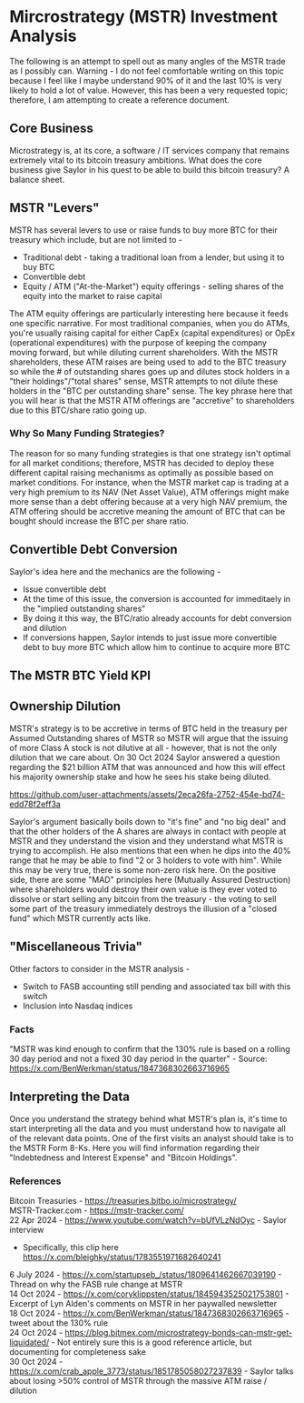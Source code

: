 # Mircrostrategy (MSTR) Investment Analysis

The following is an attempt to spell out as many angles of the MSTR trade as I possibly can. Warning - I do not feel comfortable writing on this topic because I feel like I maybe understand 90% of it and the last 10% is very likely to hold a lot of value. However, this has been a very requested topic; therefore, I am attempting to create a reference document.<br />

## Core Business

Microstrategy is, at its core, a software / IT services company that remains extremely vital to its bitcoin treasury ambitions. What does the core business give Saylor in his quest to be able to build this bitcoin treasury? A balance sheet.

## MSTR "Levers"

MSTR has several levers to use or raise funds to buy more BTC for their treasury which include, but are not limited to -
- Traditional debt - taking a traditional loan from a lender, but using it to buy BTC
- Convertible debt
- Equity / ATM ("At-the-Market") equity offerings - selling shares of the equity into the market to raise capital

The ATM equity offerings are particularly interesting here because it feeds one specific narrative. For most traditional companies, when you do ATMs, you're usually raising capital for either CapEx (capital expenditures) or OpEx (operational expenditures) with the purpose of keeping the company moving forward, but while diluting current shareholders. With the MSTR shareholders, these ATM raises are being used to add to the BTC treasury so while the # of outstanding shares goes up and dilutes stock holders in a "their holdings"/"total shares" sense, MSTR attempts to not dilute these holders in the "BTC per outstanding share" sense. The key phrase here that you will hear is that the MSTR ATM offerings are "accretive" to shareholders due to this BTC/share ratio going up.

### Why So Many Funding Strategies?

The reason for so many funding strategies is that one strategy isn't optimal for all market conditions; therefore, MSTR has decided to deploy these different capital raising mechanisms as optimally as possible based on market conditions. For instance, when the MSTR market cap is trading at a very high premium to its NAV (Net Asset Value), ATM offerings might make more sense than a debt offering because at a very high NAV premium, the ATM offering should be accretive meaning the amount of BTC that can be bought should increase the BTC per share ratio.

## Convertible Debt Conversion

Saylor's idea here and the mechanics are the following -
- Issue convertible debt
- At the time of this issue, the conversion is accounted for immeditaely in the "implied outstanding shares"
- By doing it this way, the BTC/ratio already accounts for debt conversion and dilution
- If conversions happen, Saylor intends to just issue more convertible debt to buy more BTC which allow him to continue to acquire more BTC

## The MSTR BTC Yield KPI

## Ownership Dilution

MSTR's strategy is to be accretive in terms of BTC held in the treasury per Assumed Outstanding shares of MSTR so MSTR will argue that the issuing of more Class A stock is not dilutive at all - however, that is not the only dilution that we care about. On 30 Oct 2024 Saylor answered a question regarding the $21 billion ATM that was announced and how this will effect his majority ownership stake and how he sees his stake being diluted.

https://github.com/user-attachments/assets/2eca26fa-2752-454e-bd74-edd78f2eff3a

Saylor's argument basically boils down to "it's fine" and "no big deal" and that the other holders of the A shares are always in contact with people at MSTR and they understand the vision and they understand what MSTR is trying to accomplish. He also mentions that een when he dips into the 40% range that he may be able to find "2 or 3 holders to vote with him". While this may be very true, there is some non-zero risk here. On the positive side, there are some "MAD" principles here (Mutually Assured Destruction) where shareholders would destroy their own value is they ever voted to dissolve or start selling any bitcoin from the treasury - the voting to sell some part of the treasury immediately destroys the illusion of a "closed fund" which MSTR currently acts like.

## "Miscellaneous Trivia"

Other factors to consider in the MSTR analysis - 
- Switch to FASB accounting still pending and associated tax bill with this switch
- Inclusion into Nasdaq indices

### Facts

"MSTR was kind enough to confirm that the 130% rule is based on a rolling 30 day period and not a fixed 30 day period in the quarter" - Source: https://x.com/BenWerkman/status/1847368302663716965

## Interpreting the Data

Once you understand the strategy behind what MSTR's plan is, it's time to start interpreting all the data and you must understand how to navigate all of the relevant data points. One of the first visits an analyst should take is to the MSTR Form 8-Ks. Here you will find information regarding their "Indebtedness and Interest Expense" and "Bitcoin Holdings".

### References
Bitcoin Treasuries - https://treasuries.bitbo.io/microstrategy/<br />
MSTR-Tracker.com - https://mstr-tracker.com/<br />
22 Apr 2024 - https://www.youtube.com/watch?v=bUfVLzNdOyc - Saylor interview
- Specifically, this clip here https://x.com/bleighky/status/1783551971682640241

6 July 2024 - https://x.com/startupseb_/status/1809641462667039190 - Thread on why the FASB rule change at MSTR<br />
14 Oct 2024 - https://x.com/coryklippsten/status/1845943525021753801 - Excerpt of Lyn Alden's comments on MSTR in her paywalled newsletter<br />
18 Oct 2024 - https://x.com/BenWerkman/status/1847368302663716965 - tweet about the 130% rule<br />
24 Oct 2024 - https://blog.bitmex.com/microstrategy-bonds-can-mstr-get-liquidated/ - Not entirely sure this is a good reference article, but documenting for completeness sake<br />
30 Oct 2024 - https://x.com/crab_apple_3773/status/1851785058027237839 - Saylor talks about losing >50% control of MSTR through the massive ATM raise / dilution

